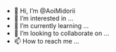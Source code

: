 - 👋 Hi, I’m @AoiMidorii
- 👀 I’m interested in ...
- 🌱 I’m currently learning ...
- 💞️ I’m looking to collaborate on ...
- 📫 How to reach me ...

<!---
AoiMidorii/AoiMidorii is a ✨ special ✨ repository because its `README.md` (this file) appears on your GitHub profile.
You can click the Preview link to take a look at your changes.
--->
